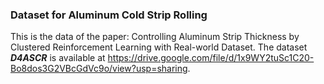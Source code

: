 ### Dataset for Aluminum Cold Strip Rolling
This is the data of the paper: Controlling Aluminum Strip Thickness by Clustered Reinforcement Learning with Real-world Dataset.
The dataset ***D4ASCR*** is available at https://drive.google.com/file/d/1x9WY2tuSc1C20-Bo8dos3G2VBcGdVc9o/view?usp=sharing.
